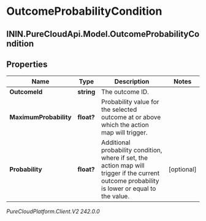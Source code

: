 # OutcomeProbabilityCondition

## ININ.PureCloudApi.Model.OutcomeProbabilityCondition

## Properties

|Name | Type | Description | Notes|
|------------ | ------------- | ------------- | -------------|
| **OutcomeId** | **string** | The outcome ID. | |
| **MaximumProbability** | **float?** | Probability value for the selected outcome at or above which the action map will trigger. | |
| **Probability** | **float?** | Additional probability condition, where if set, the action map will trigger if the current outcome probability is lower or equal to the value. | [optional] |



_PureCloudPlatform.Client.V2 242.0.0_
